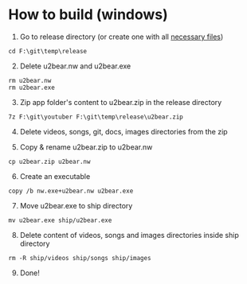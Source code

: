 How to build (windows)
======================
1) Go to release directory (or create one with all [necessary files](https://github.com/rogerwang/node-webkit/wiki/How-to-package-and-distribute-your-apps))
```batch
cd F:\git\temp\release
```
2) Delete u2bear.nw and u2bear.exe
```batch
rm u2bear.nw
rm u2bear.exe
```
3) Zip app folder's content to u2bear.zip in the release directory
```batch
7z F:\git\youtuber F:\git\temp\release\u2bear.zip
```
4) Delete videos, songs, git, docs, images directories from the zip

5) Copy & rename u2bear.zip to u2bear.nw
```batch
cp u2bear.zip u2bear.nw
```
6) Create an executable
```batch
copy /b nw.exe+u2bear.nw u2bear.exe
```
7) Move u2bear.exe to ship directory
```batch
mv u2bear.exe ship/u2bear.exe
```
8) Delete content of videos, songs and images directories inside ship directory
```batch
rm -R ship/videos ship/songs ship/images
```
9) Done!